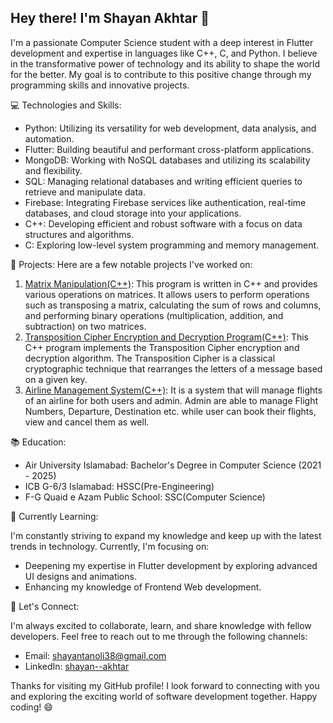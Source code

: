 ## Hey there! I'm Shayan Akhtar 👋

I'm a passionate Computer Science student with a deep interest in Flutter development and expertise in languages like C++, C, and Python. I believe in the transformative power of technology and its ability to shape the world for the better. My goal is to contribute to this positive change through my programming skills and innovative projects.

💻 Technologies and Skills:

- Python: Utilizing its versatility for web development, data analysis, and automation.
- Flutter: Building beautiful and performant cross-platform applications.
- MongoDB: Working with NoSQL databases and utilizing its scalability and flexibility.
- SQL: Managing relational databases and writing efficient queries to retrieve and manipulate data.
- Firebase: Integrating Firebase services like authentication, real-time databases, and cloud storage into your applications.
- C++: Developing efficient and robust software with a focus on data structures and algorithms.
- C: Exploring low-level system programming and memory management.

🚀 Projects:
Here are a few notable projects I've worked on:

1. [Matrix Manipulation(C++)](https://github.com/ShayanAkhtar/Matrix_Operations): This program is written in C++ and provides various operations on matrices. It allows users to perform operations such as        transposing a matrix, calculating the sum of rows and columns, and performing binary operations (multiplication, addition, and subtraction) on two matrices.
2. [Transposition Cipher Encryption and Decryption Program(C++)](https://github.com/ShayanAkhtar/Transposition_Cipher): This C++ program implements the Transposition Cipher encryption and decryption algorithm.    The Transposition Cipher is a classical cryptographic technique that rearranges the letters of a message based on a given key.
3. [Airline Management System(C++)](https://github.com/ShayanAkhtar/Airline_Management_System): It is a system that will manage flights of an airline for both users and admin.
    Admin are able to manage Flight Numbers, Departure, Destination etc. while user can book their flights, view and cancel them as well.
    

📚 Education:

- Air University Islamabad: Bachelor's Degree in Computer Science (2021 - 2025)
- ICB G-6/3 Islamabad: HSSC(Pre-Engineering)
- F-G Quaid e Azam Public School: SSC(Computer Science)

🌱 Currently Learning:

I'm constantly striving to expand my knowledge and keep up with the latest trends in technology. Currently, I'm focusing on:

- Deepening my expertise in Flutter development by exploring advanced UI designs and animations.
- Enhancing my knowledge of Frontend Web development.

💬 Let's Connect:

I'm always excited to collaborate, learn, and share knowledge with fellow developers. Feel free to reach out to me through the following channels:

- Email: [shayantanoli38@gmail.com](mailto:shayantanoli38@gmail.com)
- LinkedIn: [shayan--akhtar](https://www.linkedin.com/in/shayan--akhtar)

Thanks for visiting my GitHub profile! I look forward to connecting with you and exploring the exciting world of software development together. Happy coding! 😄
